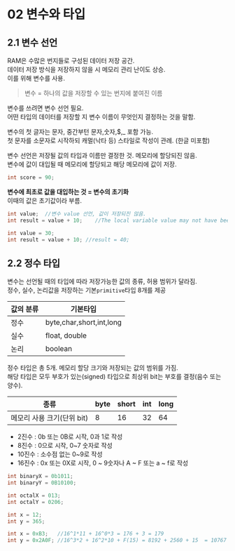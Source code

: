# 02 변수와 타입

## 2.1 변수 선언

RAM은 수많은 번지들로 구성된 데이터 저장 공간.   
데이터 저장 방식을 저장하지 않을 시 메모리 관리 난이도 상승.  
이를 위해 변수를 사용.
> 변수 = 하나의 값을 저장할 수 있는 번지에 붙여진 이름

변수를 쓰려면 변수 선언 필요.  
어떤 타입의 데이터를 저장할 지 변수 이름이 무엇인지 결정하는 것을 말함.

변수의 첫 글자는 문자, 중간부턴 문자,숫자,$,_ 포함 가능.  
첫 문자를 소문자로 시작하되 캐멀(낙타 등) 스타일로 작성이 관례. (한글 미포함)

변수 선언은 저장될 값의 타입과 이름만 결정한 것. 메모리에 할당되진 않음.  
변수에 값이 대입될 때 메모리에 할당되고 해당 메모리에 값이 저장.

```java
int score = 90;
```

**변수에 최초로 값을 대입하는 것 = 변수의 초기화**  
이때의 값은 초기값이라 부름.

```java
int value;  //변수 value 선언, 값이 저장되진 않음.
int result = value + 10;    //The local variable value may not have been initialized !ERROR!
```

```java
int value = 30;
int result = value + 10; //result = 40;
```

## 2.2 정수 타입

변수는 선언될 때의 타입에 따라 저장가능한 값의 종류, 허용 범위가 달라짐.  
정수, 실수, 논리값을 저장하는 기본`primitive`타입 8개를 제공

| 값의 분류 | 기본타입                     |
|-------|--------------------------|
| 정수    | byte,char,short,int,long |
| 실수    | float, double            |
| 논리    | boolean                  |

정수 타입은 총 5개. 메모리 할당 크기와 저장되는 값의 범위를 가짐.  
해당 타입은 모두 부호가 있는(signed) 타입으로 최상위 bit는 부호를 결정(음수 또는 양수).

| 종류                | byte | short | int | long |
|-------------------|------|-------|-----|------|
| 메모리 사용 크기(단위 bit) | 8    | 16    | 32  | 64   |

* 2진수 : 0b 또는 0B로 시작, 0과 1로 작성
* 8진수 : 0으로 시작, 0~7 숫자로 작성
* 10진수 : 소수점 없는 0~9로 작성
* 16진수 : 0x 또는 0X로 시작, 0 ~ 9숫자나 A ~ F 또는 a ~ f로 작성
```java
int binaryX = 0b1011;
int binaryY = 0B10100;

int octalX = 013;
int octalY = 0206;

int x = 12;
int y = 365;

int x = 0xB3;   //16^1*11 + 16^0*3 = 176 + 3 = 179
int y = 0x2A0F; //16^3*2 + 16^2*10 + F(15) = 8192 + 2560 + 15  = 10767 
```
